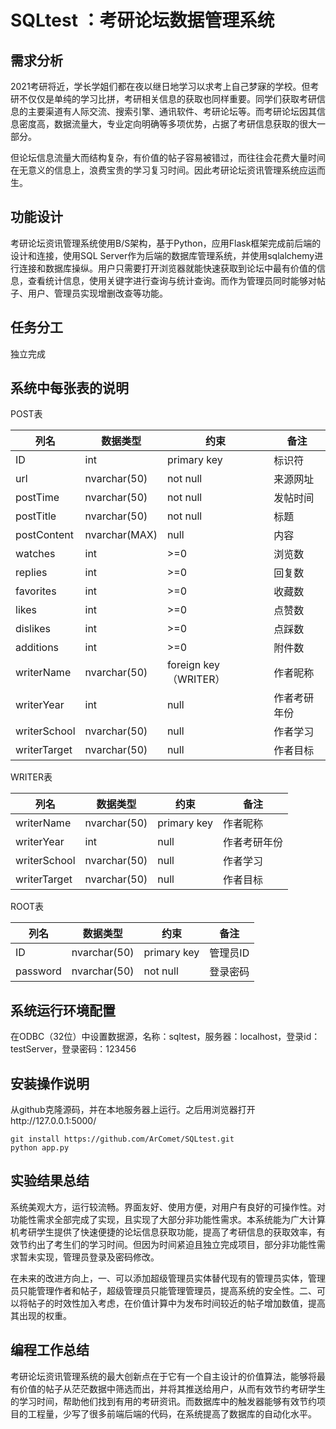 # SQLtest ：考研论坛数据管理系统

## 需求分析

2021考研将近，学长学姐们都在夜以继日地学习以求考上自己梦寐的学校。但考研不仅仅是单纯的学习比拼，考研相关信息的获取也同样重要。同学们获取考研信息的主要渠道有人际交流、搜索引擎、通讯软件、考研论坛等。而考研论坛因其信息密度高，数据流量大，专业定向明确等多项优势，占据了考研信息获取的很大一部分。

但论坛信息流量大而结构复杂，有价值的帖子容易被错过，而往往会花费大量时间在无意义的信息上，浪费宝贵的学习复习时间。因此考研论坛资讯管理系统应运而生。

## 功能设计

考研论坛资讯管理系统使用B/S架构，基于Python，应用Flask框架完成前后端的设计和连接，使用SQL Server作为后端的数据库管理系统，并使用sqlalchemy进行连接和数据库操纵。用户只需要打开浏览器就能快速获取到论坛中最有价值的信息，查看统计信息，使用关键字进行查询与统计查询。而作为管理员同时能够对帖子、用户、管理员实现增删改查等功能。

## 任务分工

独立完成

## 系统中每张表的说明

POST表

| 列名         | 数据类型      | 约束                  | 备注         |
| ------------ | ------------- | --------------------- | ------------ |
| ID           | int           | primary key           | 标识符       |
| url          | nvarchar(50)  | not null              | 来源网址     |
| postTime     | nvarchar(50)  | not null              | 发帖时间     |
| postTitle    | nvarchar(50)  | not null              | 标题         |
| postContent  | nvarchar(MAX) | null                  | 内容         |
| watches      | int           | >=0                   | 浏览数       |
| replies      | int           | >=0                   | 回复数       |
| favorites    | int           | >=0                   | 收藏数       |
| likes        | int           | >=0                   | 点赞数       |
| dislikes     | int           | >=0                   | 点踩数       |
| additions    | int           | >=0                   | 附件数       |
| writerName   | nvarchar(50)  | foreign key（WRITER） | 作者昵称     |
| writerYear   | int           | null                  | 作者考研年份 |
| writerSchool | nvarchar(50)  | null                  | 作者学习     |
| writerTarget | nvarchar(50)  | null                  | 作者目标     |

WRITER表

| 列名         | 数据类型     | 约束        | 备注         |
| ------------ | ------------ | ----------- | ------------ |
| writerName   | nvarchar(50) | primary key | 作者昵称     |
| writerYear   | int          | null        | 作者考研年份 |
| writerSchool | nvarchar(50) | null        | 作者学习     |
| writerTarget | nvarchar(50) | null        | 作者目标     |

ROOT表

| 列名     | 数据类型     | 约束        | 备注     |
| -------- | ------------ | ----------- | -------- |
| ID       | nvarchar(50) | primary key | 管理员ID |
| password | nvarchar(50) | not null    | 登录密码 |

## 系统运行环境配置

在ODBC（32位）中设置数据源，名称：sqltest，服务器：localhost，登录id：testServer，登录密码：123456

## 安装操作说明

从github克隆源码，并在本地服务器上运行。之后用浏览器打开http://127.0.0.1:5000/

```
git install https://github.com/ArComet/SQLtest.git
python app.py
```

## 实验结果总结

系统美观大方，运行较流畅。界面友好、使用方便，对用户有良好的可操作性。对功能性需求全部完成了实现，且实现了大部分非功能性需求。本系统能为广大计算机考研学生提供了快速便捷的论坛信息获取功能，提高了考研信息的获取效率，有效节约出了考生们的学习时间。但因为时间紧迫且独立完成项目，部分非功能性需求暂未实现，管理员登录及密码修改。

在未来的改进方向上，一、可以添加超级管理员实体替代现有的管理员实体，管理员只能管理作者和帖子，超级管理员只能管理管理员，提高系统的安全性。二、可以将帖子的时效性加入考虑，在价值计算中为发布时间较近的帖子增加数值，提高其出现的权重。

## 编程工作总结

考研论坛资讯管理系统的最大创新点在于它有一个自主设计的价值算法，能够将最有价值的帖子从茫茫数据中筛选而出，并将其推送给用户，从而有效节约考研学生的学习时间，帮助他们找到有用的考研资讯。而数据库中的触发器能够有效节约项目的工程量，少写了很多前端后端的代码，在系统提高了数据库的自动化水平。

